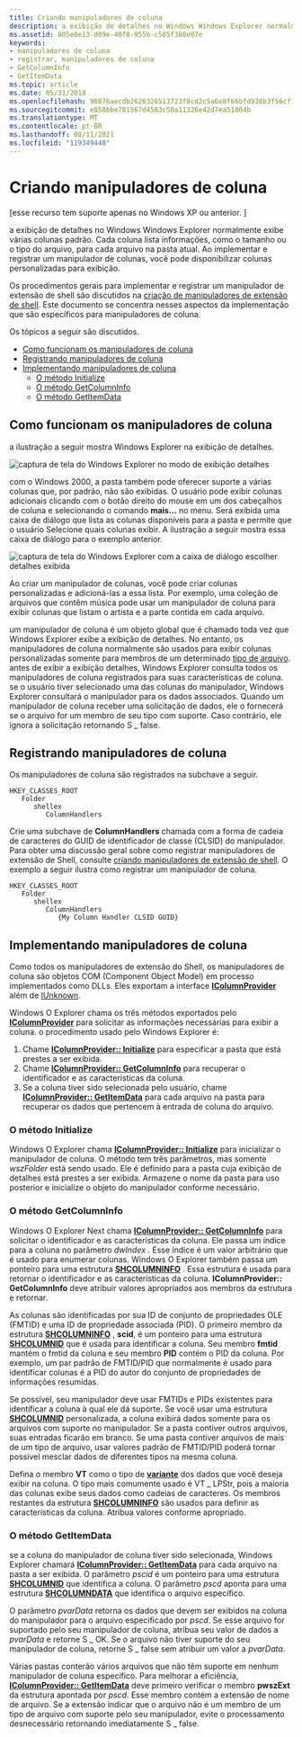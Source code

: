 ```yaml
---
title: Criando manipuladores de coluna
description: a exibição de detalhes no Windows Windows Explorer normalmente exibe várias colunas padrão.
ms.assetid: 805e0e13-d09e-40f8-955b-c585f388e07e
keywords:
- manipuladores de coluna
- registrar, manipuladores de coluna
- GetColumnInfo
- GetItemData
ms.topic: article
ms.date: 05/31/2018
ms.openlocfilehash: 90876aecdb2626326513723f0cd2c5a6e8f66bfd938b3f56cf10bd3624dd8687
ms.sourcegitcommit: e858bbe701567d4583c50a11326e42d7ea51804b
ms.translationtype: MT
ms.contentlocale: pt-BR
ms.lasthandoff: 08/11/2021
ms.locfileid: "119349448"
---
```

# <a name="creating-column-handlers"></a>Criando manipuladores de coluna

\[esse recurso tem suporte apenas no Windows XP ou anterior. \]

a exibição de detalhes no Windows Windows Explorer normalmente exibe várias colunas padrão. Cada coluna lista informações, como o tamanho ou o tipo do arquivo, para cada arquivo na pasta atual. Ao implementar e registrar um manipulador de colunas, você pode disponibilizar colunas personalizadas para exibição.

Os procedimentos gerais para implementar e registrar um manipulador de extensão de shell são discutidos na [criação de manipuladores de extensão de shell](/windows/desktop/shell/handlers). Este documento se concentra nesses aspectos da implementação que são específicos para manipuladores de coluna.

Os tópicos a seguir são discutidos.

-   [Como funcionam os manipuladores de coluna](#how-column-handlers-work)
-   [Registrando manipuladores de coluna](#registering-column-handlers)
-   [Implementando manipuladores de coluna](#implementing-column-handlers)
    -   [O método Initialize](#the-initialize-method)
    -   [O método GetColumnInfo](#the-getcolumninfo-method)
    -   [O método GetItemData](#the-getitemdata-method)

## <a name="how-column-handlers-work"></a>Como funcionam os manipuladores de coluna

a ilustração a seguir mostra Windows Explorer na exibição de detalhes.

![captura de tela do Windows Explorer no modo de exibição detalhes](images/columnproviderhandler1.jpg)

com o Windows 2000, a pasta também pode oferecer suporte a várias colunas que, por padrão, não são exibidas. O usuário pode exibir colunas adicionais clicando com o botão direito do mouse em um dos cabeçalhos de coluna e selecionando o comando **mais...** no menu. Será exibida uma caixa de diálogo que lista as colunas disponíveis para a pasta e permite que o usuário Selecione quais colunas exibir. A ilustração a seguir mostra essa caixa de diálogo para o exemplo anterior.

![captura de tela do Windows Explorer com a caixa de diálogo escolher detalhes exibida](images/columnproviderhandler2.jpg)

Ao criar um manipulador de colunas, você pode criar colunas personalizadas e adicioná-las a essa lista. Por exemplo, uma coleção de arquivos que contêm música pode usar um manipulador de coluna para exibir colunas que listam o artista e a parte contida em cada arquivo.

um manipulador de coluna é um objeto global que é chamado toda vez que Windows Explorer exibe a exibição de detalhes. No entanto, os manipuladores de coluna normalmente são usados para exibir colunas personalizadas somente para membros de um determinado [tipo de arquivo](/windows/desktop/shell/fa-file-types). antes de exibir a exibição detalhes, Windows Explorer consulta todos os manipuladores de coluna registrados para suas características de coluna. se o usuário tiver selecionado uma das colunas do manipulador, Windows Explorer consultará o manipulador para os dados associados. Quando um manipulador de coluna receber uma solicitação de dados, ele o fornecerá se o arquivo for um membro de seu tipo com suporte. Caso contrário, ele ignora a solicitação retornando S \_ false.

## <a name="registering-column-handlers"></a>Registrando manipuladores de coluna

Os manipuladores de coluna são registrados na subchave a seguir.

```
HKEY_CLASSES_ROOT
   Folder
      shellex
         ColumnHandlers
```

Crie uma subchave de **ColumnHandlers** chamada com a forma de cadeia de caracteres do GUID de identificador de classe (CLSID) do manipulador. Para obter uma discussão geral sobre como registrar manipuladores de extensão de Shell, consulte [criando manipuladores de extensão de shell](/windows/desktop/shell/handlers). O exemplo a seguir ilustra como registrar um manipulador de coluna.

```
HKEY_CLASSES_ROOT
   Folder
      shellex
         ColumnHandlers
            {My Column Handler CLSID GUID}
```

## <a name="implementing-column-handlers"></a>Implementando manipuladores de coluna

Como todos os manipuladores de extensão do Shell, os manipuladores de coluna são objetos COM (Component Object Model) em processo implementados como DLLs. Eles exportam a interface [**IColumnProvider**](/windows/desktop/api/shlobj/nn-shlobj-icolumnprovider) além de [IUnknown](/windows/win32/api/unknwn/nn-unknwn-iunknown).

Windows O Explorer chama os três métodos exportados pelo [**IColumnProvider**](/windows/desktop/api/shlobj/nn-shlobj-icolumnprovider) para solicitar as informações necessárias para exibir a coluna. o procedimento usado pelo Windows Explorer é:

1.  Chame [**IColumnProvider:: Initialize**](/windows/desktop/api/shlobj/nf-shlobj-icolumnprovider-initialize) para especificar a pasta que está prestes a ser exibida.
2.  Chame [**IColumnProvider:: GetColumnInfo**](/windows/desktop/api/shlobj/nf-shlobj-icolumnprovider-getcolumninfo) para recuperar o identificador e as características da coluna.
3.  Se a coluna tiver sido selecionada pelo usuário, chame [**IColumnProvider:: GetItemData**](/windows/desktop/api/shlobj/nf-shlobj-icolumnprovider-getitemdata) para cada arquivo na pasta para recuperar os dados que pertencem à entrada de coluna do arquivo.

### <a name="the-initialize-method"></a>O método Initialize

Windows O Explorer chama [**IColumnProvider:: Initialize**](/windows/desktop/api/shlobj/nf-shlobj-icolumnprovider-initialize) para inicializar o manipulador de coluna. O método tem três parâmetros, mas somente *wszFolder* está sendo usado. Ele é definido para a pasta cuja exibição de detalhes está prestes a ser exibida. Armazene o nome da pasta para uso posterior e inicialize o objeto do manipulador conforme necessário.

### <a name="the-getcolumninfo-method"></a>O método GetColumnInfo

Windows O Explorer Next chama [**IColumnProvider:: GetColumnInfo**](/windows/desktop/api/shlobj/nf-shlobj-icolumnprovider-getcolumninfo) para solicitar o identificador e as características da coluna. Ele passa um índice para a coluna no parâmetro *dwIndex* . Esse índice é um valor arbitrário que é usado para enumerar colunas. Windows O Explorer também passa um ponteiro para uma estrutura [**SHCOLUMNINFO**](/windows/desktop/api/shlobj/ns-shlobj-shcolumninfo) . Essa estrutura é usada para retornar o identificador e as características da coluna. **IColumnProvider:: GetColumnInfo** deve atribuir valores apropriados aos membros da estrutura e retornar.

As colunas são identificadas por sua ID de conjunto de propriedades OLE (FMTID) e uma ID de propriedade associada (PID). O primeiro membro da estrutura [**SHCOLUMNINFO**](/windows/desktop/api/shlobj/ns-shlobj-shcolumninfo) , **scid**, é um ponteiro para uma estrutura [**SHCOLUMNID**](/windows/desktop/shell/objects) que é usada para identificar a coluna. Seu membro **fmtid** mantém o fmtid da coluna e seu membro **PID** contém o PID da coluna. Por exemplo, um par padrão de FMTID/PID que normalmente é usado para identificar colunas é a PID do autor do conjunto de propriedades de informações resumidas.

Se possível, seu manipulador deve usar FMTIDs e PIDs existentes para identificar a coluna à qual ele dá suporte. Se você usar uma estrutura [**SHCOLUMNID**](/windows/desktop/shell/objects) personalizada, a coluna exibirá dados somente para os arquivos com suporte no manipulador. Se a pasta contiver outros arquivos, suas entradas ficarão em branco. Se uma pasta contiver arquivos de mais de um tipo de arquivo, usar valores padrão de FMTID/PID poderá tornar possível mesclar dados de diferentes tipos na mesma coluna.

Defina o membro **VT** como o tipo de [**variante**](/windows/win32/api/oaidl/ns-oaidl-variant) dos dados que você deseja exibir na coluna. O tipo mais comumente usado é VT \_ LPStr, pois a maioria das colunas exibe seus dados como cadeias de caracteres. Os membros restantes da estrutura [**SHCOLUMNINFO**](/windows/desktop/api/shlobj/ns-shlobj-shcolumninfo) são usados para definir as características da coluna. Atribua valores conforme apropriado.

### <a name="the-getitemdata-method"></a>O método GetItemData

se a coluna do manipulador de coluna tiver sido selecionada, Windows Explorer chamará [**IColumnProvider:: GetItemData**](/windows/desktop/api/shlobj/nf-shlobj-icolumnprovider-getitemdata) para cada arquivo na pasta a ser exibida. O parâmetro *pscid* é um ponteiro para uma estrutura [**SHCOLUMNID**](/windows/desktop/shell/objects) que identifica a coluna. O parâmetro *pscd* aponta para uma estrutura [**SHCOLUMNDATA**](/windows/desktop/api/shlobj/ns-shlobj-shcolumndata) que identifica o arquivo específico.

O parâmetro *pvarData* retorna os dados que devem ser exibidos na coluna do manipulador para o arquivo especificado por *pscd*. Se esse arquivo for suportado pelo seu manipulador de coluna, atribua seu valor de dados a *pvarData* e retorne S \_ OK. Se o arquivo não tiver suporte do seu manipulador de coluna, retorne S \_ false sem atribuir um valor a *pvarData*.

Várias pastas conterão vários arquivos que não têm suporte em nenhum manipulador de coluna específico. Para melhorar a eficiência, [**IColumnProvider:: GetItemData**](/windows/desktop/api/shlobj/nf-shlobj-icolumnprovider-getitemdata) deve primeiro verificar o membro **pwszExt** da estrutura apontada por *pscd*. Esse membro contém a extensão de nome de arquivo. Se a extensão indicar que o arquivo não é um membro de um tipo de arquivo com suporte pelo seu manipulador, evite o processamento desnecessário retornando imediatamente S \_ false.

 

 